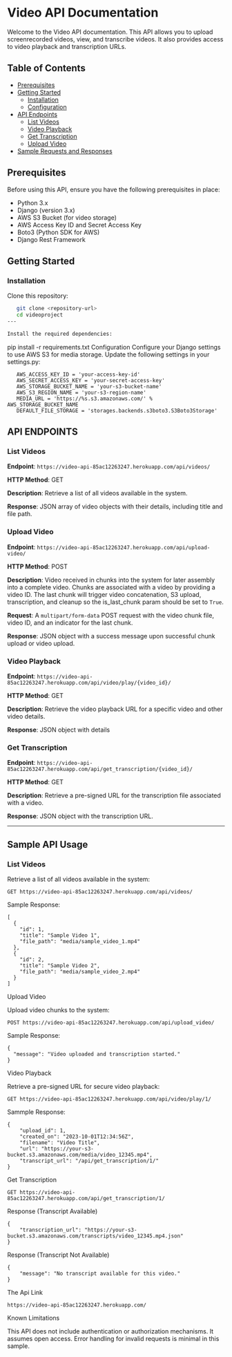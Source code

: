 # Video API Documentation

Welcome to the Video API documentation. This API allows you to upload screenrecorded videos, view, and transcribe videos. It also provides access to video playback and transcription URLs.

## Table of Contents
- [Prerequisites](#prerequisites)
- [Getting Started](#getting-started)
  - [Installation](#installation)
  - [Configuration](#configuration)
- [API Endpoints](#api-endpoints)
  - [List Videos](#list-videos)
  - [Video Playback](#video-playback)
  - [Get Transcription](#get-transcription)
  - [Upload Video](#upload-video)
- [Sample Requests and Responses](#sample-requests-and-responses)

## Prerequisites

Before using this API, ensure you have the following prerequisites in place:

- Python 3.x
- Django (version 3.x)
- AWS S3 Bucket (for video storage)
- AWS Access Key ID and Secret Access Key
- Boto3 (Python SDK for AWS)
- Django Rest Framework

## Getting Started

### Installation

Clone this repository:

```bash
   git clone <repository-url>
   cd videoproject
---

Install the required dependencies:
```
 pip install -r requirements.txt
Configuration
Configure your Django settings to use AWS S3 for media storage. Update the following settings in your settings.py:
```
   AWS_ACCESS_KEY_ID = 'your-access-key-id'
   AWS_SECRET_ACCESS_KEY = 'your-secret-access-key'
   AWS_STORAGE_BUCKET_NAME = 'your-s3-bucket-name'
   AWS_S3_REGION_NAME = 'your-s3-region-name'
   MEDIA_URL = 'https://%s.s3.amazonaws.com/' % AWS_STORAGE_BUCKET_NAME
   DEFAULT_FILE_STORAGE = 'storages.backends.s3boto3.S3Boto3Storage'
```


## API ENDPOINTS

### List Videos

**Endpoint**: `https://video-api-85ac12263247.herokuapp.com/api/videos/`

**HTTP Method**: GET

**Description**: Retrieve a list of all videos available in the system.

**Response**: JSON array of video objects with their details, including title and file path.

### Upload Video

**Endpoint**: `https://video-api-85ac12263247.herokuapp.com/api/upload-video/`

**HTTP Method**: POST

**Description**: Video received in chunks into the system for later assembly into a complete video. Chunks are associated with a video by providing a video ID. The last chunk will trigger video concatenation, S3 upload, transcription, and cleanup so the is_last_chunk param should be set to `True`.

**Request**: A `multipart/form-data` POST request with the video chunk file, video ID, and an indicator for the last chunk.

**Response**: JSON object with a success message upon successful chunk upload or video upload.


### Video Playback

**Endpoint**: `https://video-api-85ac12263247.herokuapp.com/api/video/play/{video_id}/`

**HTTP Method**: GET

**Description**: Retrieve the video playback URL for a specific video and other video details.

**Response**: JSON object with details

### Get Transcription

**Endpoint**: `https://video-api-85ac12263247.herokuapp.com/api/get_transcription/{video_id}/`

**HTTP Method**: GET

**Description**: Retrieve a pre-signed URL for the transcription file associated with a video.

**Response**: JSON object with the transcription URL.

---

## Sample API Usage

### List Videos

Retrieve a list of all videos available in the system:

```http
GET https://video-api-85ac12263247.herokuapp.com/api/videos/
```

Sample Response:
```
[
  {
    "id": 1,
    "title": "Sample Video 1",
    "file_path": "media/sample_video_1.mp4"
  },
  {
    "id": 2,
    "title": "Sample Video 2",
    "file_path": "media/sample_video_2.mp4"
  }
]

```
Upload Video

Upload video chunks to the system:

```http
POST https://video-api-85ac12263247.herokuapp.com/api/upload_video/
```

Sample Response:
```
{
  "message": "Video uploaded and transcription started."
}
```

Video Playback

Retrieve a pre-signed URL for secure video playback:

```http
GET https://video-api-85ac12263247.herokuapp.com/api/video/play/1/
```
Sammple Response:
```
{
    "upload_id": 1,
    "created_on": "2023-10-01T12:34:56Z",
    "filename": "Video Title",
    "url": "https://your-s3-bucket.s3.amazonaws.com/media/video_12345.mp4",
    "transcript_url": "/api/get_transcription/1/"
}

```
Get Transcription
```Request
GET https://video-api-85ac12263247.herokuapp.com/api/get_transcription/1/

```
Response (Transcript Available)
```
{
    "transcription_url": "https://your-s3-bucket.s3.amazonaws.com/transcripts/video_12345.mp4.json"
}

```
Response (Transcript Not Available)
```
{
    "message": "No transcript available for this video."
}

```
The Api Link
```
https://video-api-85ac12263247.herokuapp.com/
```

Known Limitations

This API does not include authentication or authorization mechanisms. It assumes open access.
Error handling for invalid requests is minimal in this sample.
